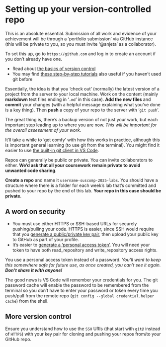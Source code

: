 # Setting up your version-controlled repo

This is an absolute essential. Submission of all work and evidence of your achievement will be through a ‘portfolio submission’ via GitHub instance (this will be private to you, so you must invite ‘@anjeta’ as a collaborator).

To set this up, go to ```https://github.com``` and log in to create an account if you don’t already have one.

- Read about [the basics of version control](https://about.gitlab.com/topics/version-control/)
- You may find [these step-by-step tutorials](https://www.w3schools.com/git/default.asp?remote=github) also useful if you haven’t used git before

Essentially, the idea is that you ‘check out’ (normally) the latest version of a project from the server to your local machine. Work on the content (mainly **markdown** text files ending in ‘```.md```’ in this case). **Add the new files** and **commit** your changes (with a helpful message explaining what you’ve done is a key thing). Then **push** a copy of your repo to the server with ‘```git push```’.

The great thing is, there’s a backup version of not just your work, but each important step leading up to where you are now. *This will be important for the overall assessment of your work*.

It’ll take a while to ‘get comfy’ with how this works in practice, although this is important general learning (to use git from the terminal). You might find it easier to use [the built-in git client in VS Code](https://code.visualstudio.com/docs/sourcecontrol/intro-to-git).

Repos can generally be public or private. You can invite collaborators to either. **We’d ask that all your coursework remain private to avoid unwanted code sharing**.

**Create a repo** and name it ```username-suscomp-2025-labs```. You should have a structure where there is a folder for each week’s lab that’s committed and pushed to your repo by the end of this lab. **Your repo in this case should be private**.

## A word on security

- You must use either HTTPS or SSH-based URLs for securely pushing/pulling your code. HTTPS is easier, since SSH would require that you [generate a public/private key pair](https://docs.github.com/en/authentication/connecting-to-github-with-ssh), then upload your public key to GitHub as part of your profile.
- It’s easier to [generate a ‘personal access token’](https://docs.github.com/en/authentication/keeping-your-account-and-data-secure/managing-your-personal-access-tokens). You will need your token to have both read_repository and write_repository access rights.

You use a personal access token instead of a password. *You’ll want to keep this somewhere safe for future use, as once created, you can’t see it again. **Don’t share it with anyone!***

The good news is VS Code will remember your credentials for you. The git password cache will enable the password to be remembered from the terminal so you don’t have to enter your password or token every time you push/pull from the remote repo (```git config --global credential.helper cache```) from the shell.

## More version control

Ensure you understand how to use the ```SSH``` URIs (that start with ```git@``` instead of ```HTTPS```) with your key pair for cloning and pushing your repos from/to your GitHub repo.